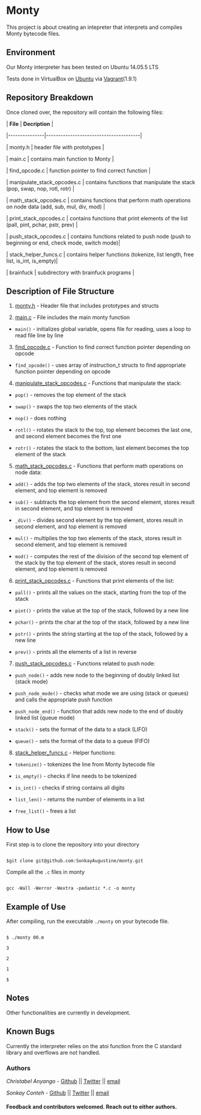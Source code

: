 # Monty



This project is about creating an intepreter that interprets and compiles Monty bytecode files.



## Environment

Our Monty interpreter has been tested on Ubuntu 14.05.5 LTS



Tests done in VirtualBox on [Ubuntu](https://atlas.hashicorp.com/ubuntu/boxes/trusty64) via [Vagrant](https://www.vagrantup.com/)(1.9.1)



## Repository Breakdown

Once cloned over, the repository will contain the following files:



|   **File**    |  **Decription**                       |

|---------------|---------------------------------------|

| monty.h   | header file with prototypes           |

| main.c      | contains main function to Monty        |

| find_opcode.c | function pointer to find correct function |

| manipulate_stack_opcodes.c     | contains functions that manipulate the stack (pop, swap, nop, rotl, rotr) |

| math_stack_opcodes.c | contains functions that perform math operations on node data (add, sub, mul, div, mod) |

| print_stack_opcodes.c     | contains functions that print elements of the list (pall, pint, pchar, pstr, prev) |

| push_stack_opcodes.c     | contains functions related to push node (push to beginning or end, check mode, switch mode)|

| stack_helper_funcs.c | contains helper functions (tokenize, list length, free list, is_int, is_empty)|

| brainfuck | subdirectory with brainfuck programs |



## Description of File Structure

1. [monty.h](monty.h) - Header file that includes prototypes and structs

2. [main.c](main.c) - File includes the main monty function

  * ``main()`` - initializes global variable, opens file for reading, uses a loop to read file line by line
  
3. [find_opcode.c](find_opcode.c) - Function to find correct function pointer depending on opcode

  * ``find_opcode()`` - uses array of instruction_t structs to find appropriate function pointer depending on opcode
  
4. [manipulate_stack_opcodes.c](manipulate_stack_opcodes.c) - Functions that manipulate the stack:

  * ``pop()`` - removes the top element of the stack
  
  * ``swap()`` - swaps the top two elements of the stack
  
  * ``nop()`` - does nothing
  
  * ``rotl()`` - rotates the stack to the top, top element becomes the last one, and second element becomes the first one
  
  * ``rotr()`` - rotates the stack to the bottom, last element becomes the top element of the stack
  
5. [math_stack_opcodes.c](math_stack_opcodes.c) - Functions that perform math operations on node data:

  * ``add()`` - adds the top two elements of the stack, stores result in second element, and top element is removed
  
  * ``sub()`` - subtracts the top element from the second element, stores result in second element, and top element is removed
  
  * ``_div()`` - divides second element by the top element, stores result in second element, and top element is removed
  
  * ``mul()`` - multiplies the top two elements of the stack, stores result in second element, and top element is removed
  
  * ``mod()`` - computes the rest of the division of the second top element of the stack by the top element of the stack, stores result in second element, and top element is removed
  
6. [print_stack_opcodes.c](print_stack_opcodes.c) - Functions that print elements of the list:

  * ``pall()`` - prints all the values on the stack, starting from the top of the stack
  
  * ``pint()`` - prints the value at the top of the stack, followed by a new line
  
  * ``pchar()`` - prints the char at the top of the stack, followed by a new line
  
  * ``pstr()`` - prints the string starting at the top of the stack, followed by a new line
  
  * ``prev()`` - prints all the elements of a list in reverse
  
7. [push_stack_opcodes.c](push_stack_opcodes.c) - Functions related to push node:

  * ``push_node()`` - adds new node to the beginning of doubly linked list (stack mode)
  
  * ``push_node_mode()`` - checks what mode we are using (stack or queues) and calls the appropriate push function
  
  * ``push_node_end()`` - function that adds new node to the end of doubly linked list (queue mode)
  
  * ``stack()`` - sets the format of the data to a stack (LIFO)
  
  * ``queue()`` - sets the format of the data to a queue (FIFO)
  
8. [stack_helper_funcs.c](stack_helper_funcs.c) - Helper functions:

  * ``tokenize()`` - tokenizes the line from Monty bytecode file
  
  * ``is_empty()`` - checks if line needs to be tokenized
  
  * ``is_int()`` - checks if string contains all digits
  
  * ``list_len()`` - returns the number of elements in a list
  
  * ``free_list()`` - frees a list
  


## How to Use

First step is to clone the repository into your directory

```

$git clone git@github.com:SonkayAugustine/monty.git

```

Compile all the `.c` files in monty

```

gcc -Wall -Werror -Wextra -pedantic *.c -o monty

```



## Example of Use

After compiling, run the executable `./monty` on your bytecode file.

```

$ ./monty 00.m

3

2

1

$

```

## Notes

Other functionalities are currently in development.



## Known Bugs

Currently the interpreter relies on the atoi function from the C standard library and overflows are not handled.



### Authors

*Christabel Anyango* - [Github](https://github.com/christabel951) || [Twitter](https://twitter.com/) || [email](@.com)



*Sonkay Conteh* - [Github](https://github.com/SonkayAugustine) || [Twitter](https://twitter.com/SonkayZamani) || [email](zamanisonkay@gmail.com)

#### Feedback and contributors welcomed. Reach out to either authors.



